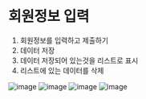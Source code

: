 # 회원정보 입력

1. 회원정보를 입력하고 제출하기
2. 데이터 저장
3. 데이터 저장되어 있는것을 리스트로 표시
4. 리스트에 있는 데이터를 삭제


![image](https://user-images.githubusercontent.com/80745282/172591530-55f3dfaa-cf5f-47ba-9939-5ebc4550e2cb.png)
![image](https://user-images.githubusercontent.com/80745282/172591665-fbac5a31-67b4-4369-973a-6634ee6531f8.png)
![image](https://user-images.githubusercontent.com/80745282/172591917-84361f4a-73d0-4d44-9fbc-81df5cbaff37.png)
![image](https://user-images.githubusercontent.com/80745282/172592011-02bcf10d-2bd9-4c13-ba53-9737d6ec5f54.png)

